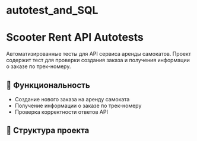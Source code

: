 # autotest_and_SQL
# Scooter Rent API Autotests

Автоматизированные тесты для API сервиса аренды самокатов. Проект содержит тест для проверки создания заказа и получения информации о заказе по трек-номеру.

## 🚀 Функциональность

- Создание нового заказа на аренду самоката
- Получение информации о заказе по трек-номеру
- Проверка корректности ответов API

## 📁 Структура проекта
